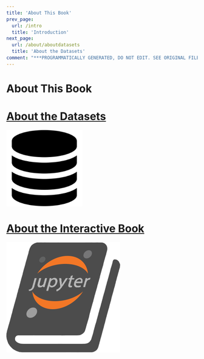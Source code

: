 ```yaml
---
title: 'About This Book'
prev_page:
  url: /intro
  title: 'Introduction'
next_page:
  url: /about/aboutdatasets
  title: 'About the Datasets'
comment: "***PROGRAMMATICALLY GENERATED, DO NOT EDIT. SEE ORIGINAL FILES IN /content***"
---
```

# About This Book

# [About the Datasets][datasets]
<img src="datasets.png" style="width: 200px;"/>

# [About the Interactive Book](https://veerg24.github.io/myonlinebook/about/aboutinteractivebooks.html)
[![](jupyterbook.png)](https://veerg24.github.io/myonlinebook/about/aboutinteractivebooks.html)

[datasets]: https://veerg24.github.io/myonlinebook/about/aboutdatasets.html
[jupyterbook]: https://veerg24.github.io/myonlinebook/about/aboutinteractivebooks.html